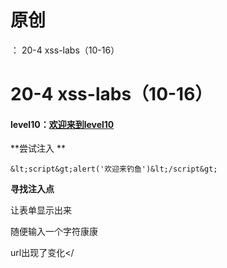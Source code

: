 # 原创
：  20-4 xss-labs（10-16）

# 20-4 xss-labs（10-16）

#### level10：[欢迎来到level10](http://127.0.0.1/xss-labs-master/level10.php?keyword=well%20done!)

**尝试注入 **

```
&lt;script&gt;alert('欢迎来钓鱼')&lt;/script&gt;
```

**寻找注入点**

让表单显示出来

随便输入一个字符康康

url出现了变化&lt;/
